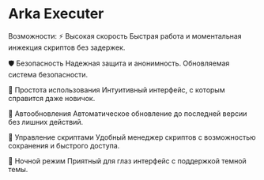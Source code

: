 # Arka Executer

Возможности:
⚡
Высокая скорость
Быстрая работа и моментальная инжекция скриптов без задержек.

🛡️
Безопасность
Надежная защита и анонимность. Обновляемая система безопасности.

🔧
Простота использования
Интуитивный интерфейс, с которым справится даже новичок.

🔄
Автообновления
Автоматическое обновление до последней версии без лишних действий.

📁
Управление скриптами
Удобный менеджер скриптов с возможностью сохранения и быстрого доступа.

🌙
Ночной режим
Приятный для глаз интерфейс с поддержкой темной темы.
